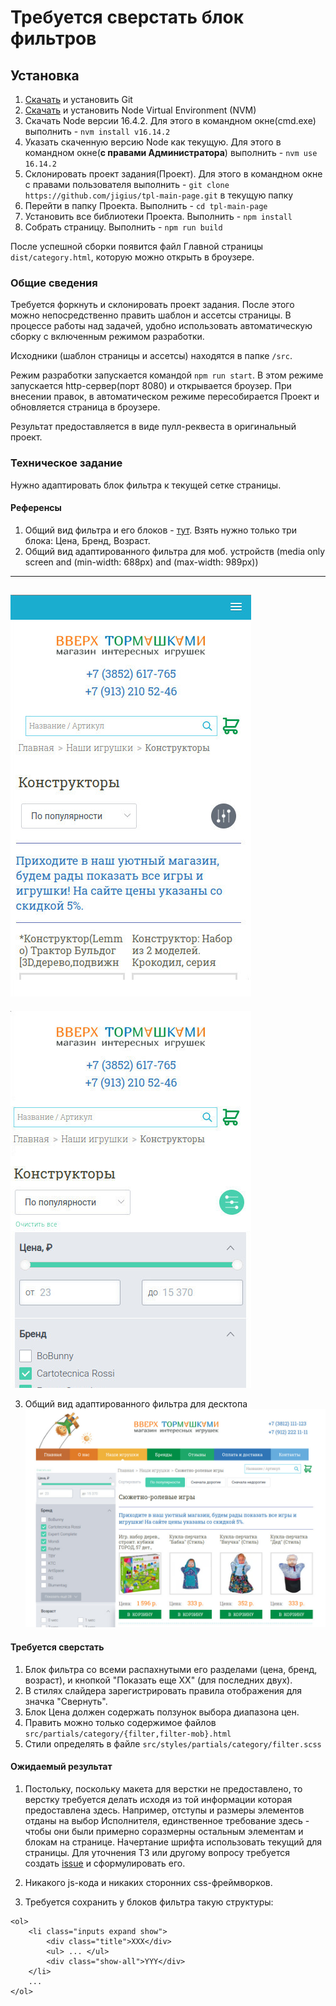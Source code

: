 # Требуется сверстать блок фильтров

## Установка 
1. [Скачать](https://git-scm.com/download/win) и установить Git
2. [Скачать](https://github.com/coreybutler/nvm-windows/releases/download/1.1.9/nvm-setup.exe)  и  установить Node Virtual Environment (NVM)
3. Скачать Node версии 16.4.2. Для этого в командном окне(cmd.exe) выполнить - `nvm install v16.14.2`
4. Указать скаченную версию Node как текущую. Для этого в командном окне(__с правами Администратора__) выполнить - `nvm use 16.14.2`
5. Склонировать проект задания(Проект). Для этого в командном окне с правами пользователя выполнить - `git clone https://github.com/jigius/tpl-main-page.git` в текущую папку
6. Перейти в папку Проекта. Выполнить - `cd tpl-main-page`
7. Установить все библиотеки Проекта. Выполнить - `npm install`
8. Собрать страницу. Выполнить - `npm run build`

После успешной сборки появится файл Главной страницы `dist/category.html`, которую можно открыть в броузере. 

### Общие сведения
Требуется форкнуть и склонировать проект задания. После этого можно непосредственно править шаблон и ассетсы страницы.
В процессе работы над задачей, удобно использовать автоматическую сборку с включенным режимом разработки.

Исходники (шаблон страницы и ассетсы) находятся в папке `/src`.

Режим разработки запускается командой `npm run start`. В этом режиме запускается http-сервер(порт 8080) и открывается
броузер. При внесении правок, в автоматическом режиме пересобирается Проект и обновляется страница в
броузере.

Результат предоставляется в виде пулл-реквеста в оригинальный проект. 

### Техническое задание

Нужно адаптировать блок фильтра к текущей сетке страницы.

#### Референсы
1. Общий вид фильтра и его блоков - [тут](https://umitoy.ru/toys/creativity/materialy-dlya-tvorchestva/materialy/tsvetnaya-bumaga/?set_filter=y&f_124_2755625286=Y&f_124_2786819421=Y&f_124_3010671297=Y&f_124_2768808424=Y&f_124_1530721764=Y&f_124_2628388234=Y&f_124_4172862750=Y). Взять нужно только три блока: Цена, Бренд, Возраст.
2. Общий вид адаптированного фильтра для моб. устройств (media only screen and (min-width: 688px) and (max-width: 989px))  
---

![тут](mob-cat-fltr-collapsed.jpg)
---

![тут](mob-cat-fltr-expanded.jpg)


3. Общий вид адаптированного фильтра для десктопа
![тут](cat-fltr-dktp.jpg)

#### Требуется сверстать
1. Блок фильтра со всеми распахнутыми его разделами (цена, бренд, возраст), и кнопкой "Показать еще XX" (для последних двух).
2. В стилях слайдера зарегистрировать правила отображения для значка "Свернуть".
3. Блок Цена должен содержать ползунок выбора диапазона цен.
4. Править можно только содержимое файлов `src/partials/category/{filter,filter-mob}.html` 
5. Стили определять в файле `src/styles/partials/category/filter.scss` 

#### Ожидаемый результат

1. Постольку, поскольку макета для верстки не предоставлено, то верстку требуется делать исходя из той информации
которая предоставлена здесь. Например, отступы и размеры элементов отданы на выбор Исполнителя, единственное требование
здесь - чтобы они были примерно соразмерны остальным элементам и блокам на странице. Начертание шрифта использовать текущий для
страницы. Для уточнения ТЗ или другому вопросу требуется создать [issue](https://github.com/jigius/tpl-verhtorm/issues) и сформулировать его. 

2. Никакого js-кода и никаких сторонних css-фреймворков.

3. Требуется сохранить у блоков фильтра такую структуры: 
```
<ol>
    <li class="inputs expand show">
        <div class="title">XXX</div>
        <ul> ... </ul>
        <div class="show-all">YYY</div>			
    </li>
    ...
</ol>
```
